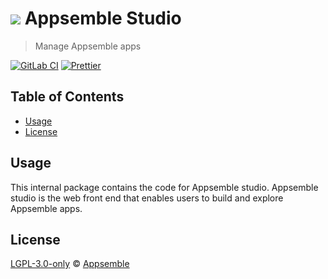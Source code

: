 # ![](https://gitlab.com/appsemble/appsemble/-/raw/0.30.14-test.2/config/assets/logo.svg) Appsemble Studio

> Manage Appsemble apps

[![GitLab CI](https://gitlab.com/appsemble/appsemble/badges/0.30.14-test.2/pipeline.svg)](https://gitlab.com/appsemble/appsemble/-/releases/0.30.14-test.2)
[![Prettier](https://img.shields.io/badge/code_style-prettier-ff69b4.svg)](https://prettier.io)

## Table of Contents

- [Usage](#usage)
- [License](#license)

## Usage

This internal package contains the code for Appsemble studio. Appsemble studio is the web front end
that enables users to build and explore Appsemble apps.

## License

[LGPL-3.0-only](https://gitlab.com/appsemble/appsemble/-/blob/0.30.14-test.2/LICENSE.md) ©
[Appsemble](https://appsemble.com)
